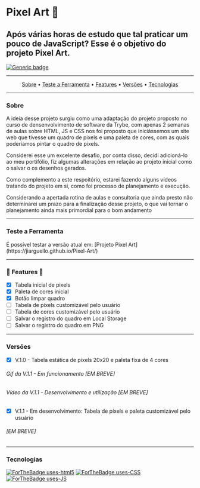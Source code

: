 # Pixel Art 🚧

## Após várias horas de estudo que tal praticar um pouco de JavaScript? Esse é o objetivo do projeto Pixel Art.

[![Generic badge](https://img.shields.io/badge/STATUS-WORKING-<COLOR>.svg)](https://shields.io/)

***

<p align="center">
 <a href="#Sobre">Sobre</a> •
 <a href="#Teste a Ferramenta">Teste a Ferramenta</a> •
 <a href="#Features">Features</a> •
 <a href="#Versões">Versões</a> •
 <a href="#Tecnologias">Tecnologias</a>
</p>

***

### Sobre

<p>A ideia desse projeto surgiu como uma adaptação do projeto proposto no curso de densenvolvimento de software da Trybe, com apenas 2 semanas de aulas sobre HTML, JS e CSS nos foi proposto que iniciássemos um site web que tivesse um quadro de pixels e uma paleta de cores, com as quais poderíamos pintar o quadro de pixels.</p>

<p>Considerei esse um excelente desafio, por conta disso, decidi adicioná-lo ao meu portifólio, fiz algumas alterações em relação ao projeto inicial como o salvar o os desenhos gerados.</p>

<p>Como complemento a este respoitório, estarei fazendo alguns vídeos tratando do projeto em si, como foi processo de planejamento e execução.</p>

<p> Considerando a apertada rotina de aulas e consultoria que ainda presto não determinarei um prazo para a finalização desse projeto, o que vai tornar o planejamento ainda mais primordial para o bom andamento</p>

***

### Teste a Ferramenta

<p>É possível testar a versão atual em: [Projeto Pixel Art](https://jiarguello.github.io/Pixel-Art/)</p>

***


### 🚧 Features 🚧

- [X] Tabela inicial de pixels
- [X] Paleta de cores inicial
- [X] Botão limpar quadro
- [ ] Tabela de pixels customizável pelo usuário
- [ ] Tabela de cores customizável pelo usuário
- [ ] Salvar o registro do quadro em Local Storage
- [ ] Salvar o registro do quadro em PNG

***

### Versões

- [X] V.1.0 - Tabela estática de pixels 20x20 e paleta fixa de 4 cores

###### Gif da V.1.1 - Em funcionamento [EM BREVE]

###### Vídeo da V.1.1 - Desenvolvimento e utilização [EM BREVE]

- [X] V.1.1 - Em desenvolvimento: Tabela de píxels e paleta customizável pelo usuário 

###### [EM BREVE]

***

### Tecnologias

[![ForTheBadge uses-html5](http://ForTheBadge.com/images/badges/uses-html.svg)](http://ForTheBadge.com)
[![ForTheBadge uses-CSS](http://ForTheBadge.com/images/badges/uses-css.svg)](http://ForTheBadge.com)
[![ForTheBadge uses-JS](http://ForTheBadge.com/images/badges/uses-js.svg)](http://ForTheBadge.com)

